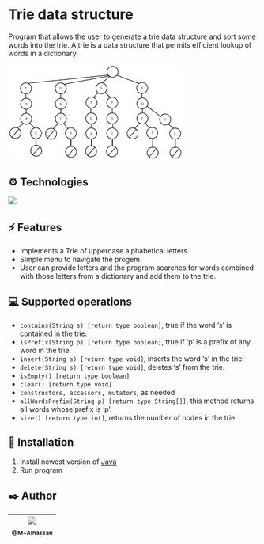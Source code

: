 # Trie data structure

Program that allows the user to generate a trie data structure and sort some words into the trie. A trie is a data structure that permits efficient lookup of words in a dictionary.

<img src="./trie.png/" alt="Trie data structure" width="70%"/>

## ⚙️ Technologies

<img src="https://img.shields.io/badge/Java-ED8B00?style=for-the-badge&logo=java&logoColor=white" />

## ⚡ Features

-   Implements a Trie of uppercase alphabetical letters.
-   Simple menu to navigate the progem.
-   User can provide letters and the program searches for words combined with those letters from a dictionary and add them to the trie.

## 💻 Supported operations

-   `contains(String s) [return type boolean]`, true if the word ‘s’ is contained in the trie.
-   `isPrefix(String p) [return type boolean]`, true if ‘p’ is a prefix of any word in the trie.
-   `insert(String s) [return type void]`, inserts the word ‘s’ in the trie.
-   `delete(String s) [return type void]`, deletes ‘s’ from the trie.
-   `isEmpty() [return type boolean]`
-   `clear() [return type void]`
-   `constructors, accessors, mutators`, as needed
-   `allWordsPrefix(String p) [return type String[]]`, this method returns all words whose prefix is ‘p’.
-   `size() [return type int]`, returns the number of nodes in the trie.

## 🔧 Installation

1. Install newest version of [Java](https://www.java.com/)
2. Run program

## ✒️ Author

| [<img src="https://github.com/M-Alhassan.png?size=115" width="115"><br><sub>@M-Alhassan</sub>](https://github.com/M-Alhassan) |
| :---------------------------------------------------------------------------------------------------------------------------: |
